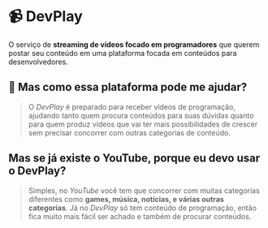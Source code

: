 # 📹 DevPlay
O serviço de **streaming de vídeos focado em programadores** que querem postar seu conteúdo em uma plataforma focada em conteúdos para desenvolvedores.

## 🤔 Mas como essa plataforma pode me ajudar?
> O *DevPlay* é preparado para receber vídeos de programação, ajudando tanto quem procura conteúdos para suas dúvidas quanto para quem produz vídeos que vai ter mais possibilidades de crescer sem precisar concorrer com outras categorias de conteúdo.

## Mas se já existe o YouTube, porque eu devo usar o DevPlay?
> Simples, no *YouTube* você tem que concorrer com muitas categorias diferentes como **games, música, notícias, e várias outras categorias**. Já no *DevPlay* só tem conteúdo de programação, então fica muito mais fácil ser achado e também de procurar conteúdos.
